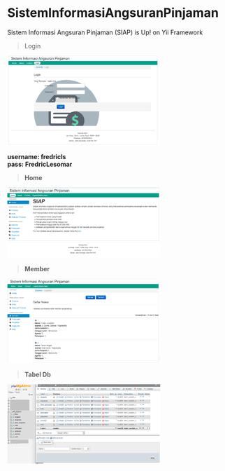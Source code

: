 # SistemInformasiAngsuranPinjaman
Sistem Informasi Angsuran Pinjaman (SIAP) is Up! on Yii Framework

> Login
  <img src="https://raw.githubusercontent.com/fredriclesomar/SistemInformasiAngsuranPinjaman/master/median/login.png" width="350" title="Tampilan Login">
</p>
<b>username: fredricls <br>
pass: FredricLesomar<b/>

  
> Home
  <img src="https://raw.githubusercontent.com/fredriclesomar/SistemInformasiAngsuranPinjaman/master/median/homes.png" width="350" title="Tampilan Home">
</p>


> Member
  <img src="https://raw.githubusercontent.com/fredriclesomar/SistemInformasiAngsuranPinjaman/master/median/member.png" width="350" title="Tampilan Member">
</p>


> Tabel Db
  <img src="https://raw.githubusercontent.com/fredriclesomar/SistemInformasiAngsuranPinjaman/master/median/tabel.png" width="350" title="Tampilan Databases">
</p>


